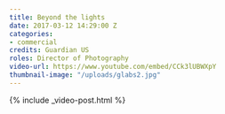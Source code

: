 ```yaml
---
title: Beyond the lights
date: 2017-03-12 14:29:00 Z
categories:
- commercial
credits: Guardian US
roles: Director of Photography
video-url: https://www.youtube.com/embed/CCk3lUBWXpY
thumbnail-image: "/uploads/glabs2.jpg"
---
```


{% include _video-post.html %}
